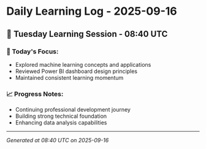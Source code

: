 # Daily Learning Log - 2025-09-16

## 📅 Tuesday Learning Session - 08:40 UTC

### 🎯 Today's Focus:
- Explored machine learning concepts and applications
- Reviewed Power BI dashboard design principles
- Maintained consistent learning momentum

### 📈 Progress Notes:
- Continuing professional development journey
- Building strong technical foundation
- Enhancing data analysis capabilities

---
*Generated at 08:40 UTC on 2025-09-16*

